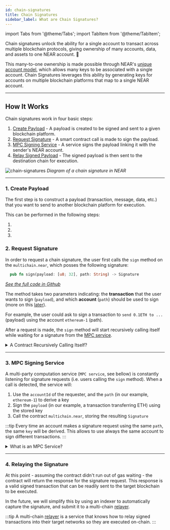 ```yaml
---
id: chain-signatures
title: Chain Signatures
sidebar_label: What are Chain Signatures?
---
```


import Tabs from '@theme/Tabs';
import TabItem from '@theme/TabItem';

Chain signatures unlock the ability for a single account to transact across multiple blockchain protocols, giving ownership of many accounts, data, and assets to one NEAR account. 🤯

This many-to-one ownership is made possible through NEAR's [unique account model](../basics/accounts/introduction.md), which allows many keys to be associated with a single account. Chain Signatures leverages this ability by generating keys for accounts on multiple blockchain platforms that map to a single NEAR account.

---

## How It Works

Chain signatures work in four basic steps:

1. [Create Payload](#1-create-a-payload) - A payload is created to be signed and sent to a given blockchain platform.
2. [Request Signature](#2-request-signature) - A smart contract call is made to sign the payload.
3. [MPC Signing Service](#3-sign-with-mpc) - A service signs the payload linking it with the sender's NEAR account.
4. [Relay Signed Payload](#4-relaying-the-signature) - The signed payload is then sent to the destination chain for execution.

![chain-signatures](/docs/assets/welcome-pages/chain-signatures-overview.png)
_Diagram of a chain signature in NEAR_

<hr class="subsection" />

### 1. Create Payload

The first step is to construct a payload (transaction, message, data, etc.) that you want to send to another blockchain platform for execution.

This can be performed in the following steps:
<!-- TODO -->

1.

2.

3.

### 2. Request Signature

In order to request a chain signature, the user first calls the `sign` method on the `multichain.near`, which posses the following signature:

```rust
  pub fn sign(payload: [u8; 32], path: String) -> Signature
```
_[See the full code in Github](https://github.com/near/mpc-recovery/blob/bc85d66833ffa8537ec61d0b22cd5aa96fbe3197/contract/src/lib.rs#L263)_

The method takes two parameters indicating: the **transaction** that the user wants to sign (`payload`), and which **account** (`path`) should be used to sign (more on this [later](#3-mpc-signature)).

For example, the user could ask to sign a transaction to `send 0.1ETH to ...` (payload) using the account `ethereum-1` (path).

After a request is made, the `sign` method will start recursively calling itself while waiting for a signature from the [MPC service](#3-mpc-signature).

<details>
<summary> A Contract Recursively Calling Itself? </summary>

NEAR contracts do not have a way to wait for an external agent and then resume computations. Instead, one can make the contract call itself again, and check on each iteration if the result is ready.

Each call will take 1 block, and thus 1 second of waiting. After a certain period of time, either the contract will have the result and return it, or it will run our of GAS.
</details>

<hr class="subsection" />

### 3. MPC Signing Service

A multi-party computation service (`MPC service`, see bellow) is constantly listening for signature requests (i.e. users calling the `sign` method). When a call is detected, the service will:

1. Use the `accountId` of the requester, and the `path` (in our example, `ethereum-1`) to derive a key 
2. Sign the `payload` (in our example, a transaction transferring ETH) using the stored key
3. Call the contract `multichain.near`, storing the resulting `Signature`

:::tip
Every time an account makes a signature request using the same `path`, the same `key` will be derived. This allows to use always the same account to sign different transactions.
:::

<details>
<summary> What is an MPC Service? </summary>

MPC (multi-party computation) allows independent nodes to jointly sign a message while not reveling secrets to each-other. In practice, this means that each node creates a signature-share, which can be aggregated to sign a message, thus **no single node** can **sign by itself**. 

This means you can safely let the MPC network take care of your cross-chain keys, which will allow its nodes to sign requests in your behalf, but no single node will ever be able to access your accounts.

NEAR uses a modified version of MPC that allows for nodes to join and leave, without needing to re-derive a master key. 

If you want to learn more about how MPC works, we recommend to [**check this article**](https://www.zellic.io/blog/mpc-from-scratch/)

</details>

<hr class="subsection" />

### 4. Relaying the Signature

At this point - assuming the contract didn't run out of gas waiting - the contract will return the response for the signature request. This response is a valid signed transaction that can be readily sent to the target blockchain to be executed.

In the future, we will simplify this by using an indexer to automatically capture the signature, and submit it to a multi-chain [relayer](relayers.md).

:::tip
A multi-chain [relayer](relayers.md) is a service that knows how to relay signed transactions into their target networks so they are executed on-chain.
:::

<!-- ### Workflow

- A NEAR account requests a payload to be signed by a deployed [MPC](#multi-party-computation-mpc) smart contract
  > This request is performed by calling `sign` and passing the payload (hash from a message or transaction)
- A key is derived from the MPC root key using `account_id` and derivation path. (this ensures that it will be the same key if the two parameters are the same)
- Once the client gets the signature, it can send the transaction to a relayer
  > In a future release, an indexing service will listen to all `sign` events from the MPC contract and will trigger a multi-chain relayer -->